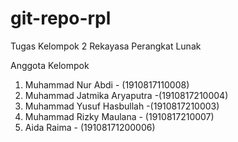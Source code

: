 # git-repo-rpl
Tugas Kelompok 2 Rekayasa Perangkat Lunak 

Anggota Kelompok
1. Muhammad Nur Abdi - (1910817110008)
2. Muhammad Jatmika Aryaputra -(1910817210004)
3. Muhammad Yusuf Hasbullah -(1910817210003)
4. Muhammad Rizky Maulana - (1910817210007)
5. Aida Raima - (19108171200006)